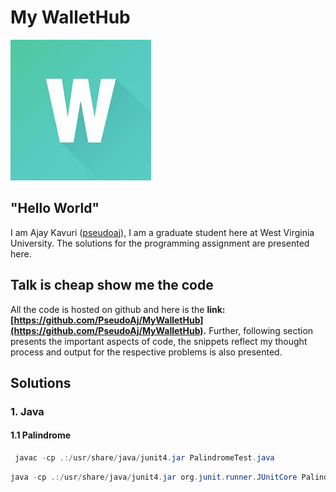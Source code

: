 # My WalletHub   
![Logo](./logo.jpg)

## "Hello World"
I am Ajay Kavuri ([pseudoaj](www.pseudoaj.com)), I am a graduate student here at West Virginia University. The solutions for the programming assignment are presented here.

## Talk is cheap show me the code
All the code is hosted on github and here is the **link: [https://github.com/PseudoAj/MyWalletHub](https://github.com/PseudoAj/MyWalletHub).** Further, following section presents the important aspects of code, the snippets reflect my thought process and output for the respective problems is also presented.

## Solutions
### 1. Java
#### 1.1 Palindrome
```java
 javac -cp .:/usr/share/java/junit4.jar PalindromeTest.java
```

```java
java -cp .:/usr/share/java/junit4.jar org.junit.runner.JUnitCore PalindromeTest
```
